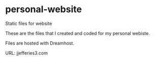 # personal-website
Static files for website

These are the files that I created and coded for my personal webiste.

Files are hosted with Dreamhost.

URL: jjefferies3.com
